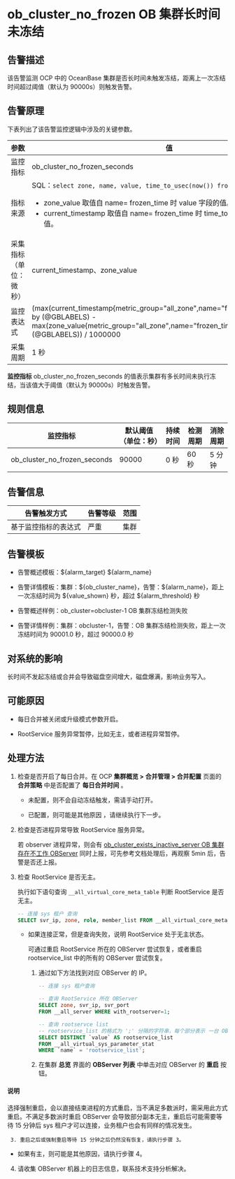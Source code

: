 # ob_cluster_no_frozen OB 集群长时间未冻结

## 告警描述

该告警监测 OCP 中的 OceanBase 集群是否长时间未触发冻结，距离上一次冻结时间超过阈值（默认为 90000s）则触发告警。

## 告警原理

下表列出了该告警监控逻辑中涉及的关键参数。

|     参数      |                                                                                                                                                                                   值                                                                                                                                                                                    |
|-------------|------------------------------------------------------------------------------------------------------------------------------------------------------------------------------------------------------------------------------------------------------------------------------------------------------------------------------------------------------------------------|
| 监控指标        | ob_cluster_no_frozen_seconds                                                                                                                                                                                                                                                                                                                                           |
| 指标来源        | SQL：`select zone, name, value, time_to_usec(now()) from __all_zone;` <ul><li>  zone_value 取值自 name= frozen_time 时 value 字段的值。   </li><li>current_timestamp 取值自 name= frozen_time 时 time_to_usec(now()) 字段的值。</li></ul>    |
| 采集指标（单位：微秒） | current_timestamp、zone_value                                                                                                                                                                                                                                                                                                                                           |
| 监控表达式       | (max(current_timestamp{metric_group="all_zone",name="frozen_time",@LABELS}) by (@GBLABELS) - max(zone_value{metric_group="all_zone",name="frozen_time",@LABELS}) by (@GBLABELS)) / 1000000                                                                                                                                                                             |
| 采集周期        | 1 秒                                                                                                                                                                                                                                                                                                                                                                    |

**监控指标** ob_cluster_no_frozen_seconds 的值表示集群有多长时间未执行冻结，当该值大于阈值（默认为 90000s）时触发告警。

## 规则信息

|             监控指标             | 默认阈值（单位：秒） | 持续时间 | 检测周期 | 消除周期 |
|------------------------------|------------|------|------|------|
| ob_cluster_no_frozen_seconds | 90000      | 0 秒  | 60 秒 | 5 分钟 |

## 告警信息

|   告警触发方式   | 告警等级 | 范围 |
|------------|------|----|
| 基于监控指标的表达式 | 严重   | 集群 |

## 告警模板

* 告警概述模板：\${alarm_target} \${alarm_name}

* 告警详情模板：集群：\${ob_cluster_name}，告警：\${alarm_name}，距上一次冻结时间为 \${value_shown} 秒，超过 ${alarm_threshold} 秒

* 告警概述样例：ob_cluster=obcluster-1 OB 集群冻结检测失败

* 告警详情样例：集群：obcluster-1，告警：OB 集群冻结检测失败，距上一次冻结时间为 90001.0 秒，超过 90000.0 秒

## 对系统的影响

长时间不发起冻结或合并会导致磁盘空间增大，磁盘爆满，影响业务写入。

## 可能原因

* 每日合并被关闭或升级模式参数开启。

* RootService 服务异常暂停，比如无主，或者进程异常暂停。

## 处理方法

1. 检查是否开启了每日合并。在 OCP **集群概览 \> 合并管理 \> 合并配置** 页面的 **合并策略** 中是否配置了 **每日合并时间** 。
   * 未配置，则不会自动冻结触发，需请手动打开。

   * 已配置，则可能是其他原因 ，请继续执行下一步。

2. 检查是否进程异常导致 RootService 服务异常。

   若 observer 进程异常，则会有 [ob_cluster_exists_inactive_server OB 集群存在不工作 OBServer](4.ob_cluster_exists_inactive_server.md) 同时上报，可先参考文档处理后，再观察 5min 后，告警是否还上报。

3. 检查 RootService 是否无主。

   执行如下语句查询 `__all_virtual_core_meta_table` 判断 RootService 是否无主。

   ```sql
   -- 连接 sys 租户 查询
   SELECT svr_ip, zone, role, member_list FROM __all_virtual_core_meta_table;
   ```

   * 如果连接正常，但是查询失败，说明 RootService 处于无主状态。

     可通过重启 RootService 所在的 OBServer 尝试恢复，或者重启 rootservice_list 中的所有的 OBServer 尝试恢复。
     1. 通过如下方法找到对应 OBServer 的 IP。

        ```sql
        -- 连接 sys 租户查询
        
        -- 查询 RootService 所在 OBServer
        SELECT zone, svr_ip, svr_port
        FROM __all_server WHERE with_rootserver=1;
        
        -- 查询 rootservce list
        -- rootservice_list 的格式为 ';' 分隔的字符串，每个部分表示 一台 OBServer
        SELECT DISTINCT `value` AS rootservice_list
        FROM __all_virtual_sys_parameter_stat
        WHERE `name` = 'rootservice_list';
        ```

     2. 在集群 **总览** 界面的 **OBServer 列表** 中单击对应 OBServer 的 **重启** 按钮。

  <main id="notice" type='explain'>
    <h4>说明</h4>
    <p>选择强制重启，会以直接结束进程的方式重启，当不满足多数派时，需采用此方式重启。不满足多数派时重启 OBServer 会导致部分副本无主，重启后可能需要等待 15 分钟后 sys 租户才可以连接，业务租户也会有同样的情况发生。</p>
  </main>

     3. 重启之后或强制重启等待 15 分钟之后仍然没有恢复，请执行步骤 3。

   * 如果有主，则可能是其他原因，请执行步骤 4。

4. 请收集 OBServer 机器上的日志信息，联系技术支持分析解决。
